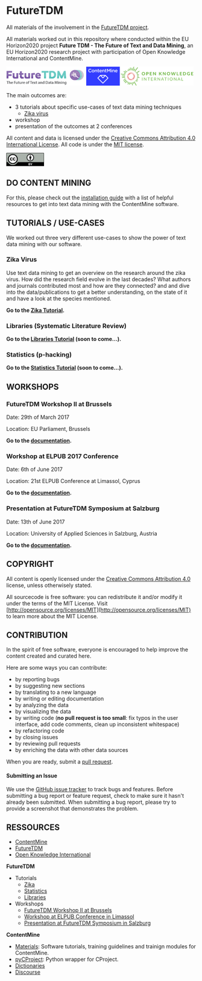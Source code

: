 # FutureTDM
All materials of the involvement in the [FutureTDM project](http://futuretdm.eu/).

All materials worked out in this repository where conducted within the EU Horizon2020 project **Future TDM - The Future of Text and Data Mining**, an EU Horizon2020 research project with participation of Open Knowledge International and ContentMine. 

<a href="http://futuretdm.eu/" title=""><img src="/assets/images/logo-futuretdm.png" alt="FutureTDM" height=50 /></a> <a href="http://contentmine.org" title=""><img src="/assets/images/logo-contentmine.png" alt="ContentMine" height=50 /></a> <a href="http://okfn.org/" title="Open Knowledge International"><img src="/assets/images/logo-okf.png" alt="Open Knowledge International" height=50 /></a>

The main outcomes are:
- 3 tutorials about specific use-cases of text data mining techniques
	- [Zika virus](tutorial/zika)
- workshop
- presentation of the outcomes at 2 conferences 

All content and data is licensed under the [Creative Commons Attribution 4.0 International License](http://creativecommons.org/licenses/by/4.0/). All code is under the [MIT license](https://opensource.org/licenses/MIT).

<img src="/assets/images/logo-ccby.png" alt="Creative Commons by" width=100 />

## DO CONTENT MINING

For this, please check out the [installation guide](installation.md) with a list of helpful resources to get into text data mining with the ContentMine software.

## TUTORIALS / USE-CASES

We worked out three very different use-cases to show the power of text data mining with our software.

### Zika Virus

Use text data mining to get an overview on the research around the zika virus. How did the research field evolve in the last decades? What authors and journals contributed most and how are they connected? and and dive into the data/publications to get a better understanding, on the state of it and have a look at the species mentioned.

**Go to the [Zika Tutorial](tutorials/zika).**

### Libraries (Systematic Literature Review)

**Go to the [Libraries Tutorial](tutorials/libraries) (soon to come...).**

### Statistics (p-hacking)

**Go to the [Statistics Tutorial](tutorials/statistics) (soon to come...).**

## WORKSHOPS

### FutureTDM Workshop II at Brussels

Date: 29th of March 2017

Location: EU Parliament, Brussels

**Go to the [documentation](workshops/futuretdm-brussels).**

### Workshop at ELPUB 2017 Conference

Date: 6th of June 2017

Location: 21st ELPUB Conference at Limassol, Cyprus

**Go to the [documentation](workshops/elpub-limassol).**

### Presentation at FutureTDM Symposium at Salzburg

Date: 13th of June 2017

Location: University of Applied Sciences in Salzburg, Austria

**Go to the [documentation](workshops/futuretdm-salzburg).**

## COPYRIGHT

All content is openly licensed under the [Creative Commons Attribution 4.0](http://creativecommons.org/licenses/by/4.0/) license, unless otherwisely stated.

All sourcecode is free software: you can redistribute it and/or modify it under the terms of the MIT License. Visit [http://opensource.org/licenses/MIT](http://opensource.org/licenses/MIT) to learn more about the MIT License.

## CONTRIBUTION
In the spirit of free software, everyone is encouraged to help improve the content created and curated here.

Here are some ways you can contribute:

- by reporting bugs
- by suggesting new sections
- by translating to a new language
- by writing or editing documentation
- by analyzing the data
- by visualizing the data
- by writing code (**no pull request is too small**: fix typos in the user interface, add code comments, clean up inconsistent whitespace)
- by refactoring code
- by closing issues
- by reviewing pull requests
- by enriching the data with other data sources

When you are ready, submit a [pull request](https://github.com/ContentMine/FutureTDM/pulls).

#### Submitting an Issue

We use the [GitHub issue tracker](https://github.com/ContentMine/FutureTDM/issues) to track bugs and features. Before submitting a bug report or feature request, check to make sure it hasn't already been submitted. When submitting a bug report, please try to provide a screenshot that demonstrates the problem. 

## RESSOURCES

- [ContentMine](http://contentmine.org/)
- [FutureTDM](http://futuretdm.eu/)
- [Open Knowledge International](http://okfn.org/)

**FutureTDM**
- Tutorials
	- [Zika](tutorials/zika)
	- [Statistics](tutorials/statistics)
	- [Libraries](tutorials/libraries)
- Workshops
	- [FutureTDM Workshop II at Brussels](workshops/futuretdm-brussels)
	- [Workshop at ELPUB Conference in Limassol](workshops/elpub-limassol)
	- [Presentation at FutureTDM Symposium in Salzburg](workshops/futuretdm-salzburg)

**ContentMine**
- [Materials](https://github.com/ContentMine/workshop-resources): Software tutorials, training guidelines and trainign modules for ContentMine.
- [pyCProject](https://github.com/ContentMine/pyCProject): Python wrapper for CProject. 
- [Dictionaries](https://github.com/ContentMine/dictionaries)
- [Discourse](http://discuss.contentmine.org/)

